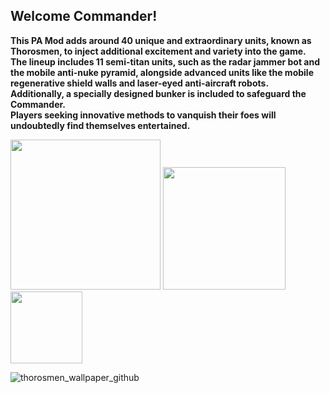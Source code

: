 ## Welcome Commander!
**This PA Mod adds around 40 unique and extraordinary units, known as Thorosmen, to inject additional excitement and variety into the game.  
The lineup includes 11 semi-titan units, such as the radar jammer bot and the mobile anti-nuke pyramid, alongside advanced units like the mobile regenerative shield walls and laser-eyed anti-aircraft robots.  
Additionally, a specially designed bunker is included to safeguard the Commander.  
Players seeking innovative methods to vanquish their foes will undoubtedly find themselves entertained.**

[<img src="https://user-images.githubusercontent.com/104906253/226180751-26cf2511-928b-4a13-8eb5-708f12db590f.png" width="240"  />](https://atlaslord.github.io/thorosmen_wiki)
[<img src="https://user-images.githubusercontent.com/104906253/226180748-05321a0d-d047-47d6-9aef-297c665a3493.png" width="196"  />](https://github.com/ATLASLORD/Thorosmen/discussions/7)
[<img src="https://user-images.githubusercontent.com/104906253/226180752-b5d82d06-d77d-42de-94dc-63ae2acae0c3.png" width="115"  />](https://github.com/ATLASLORD/Thorosmen/archive/refs/heads/main.zip)

![thorosmen_wallpaper_github](https://github.com/ATLASLORD/Thorosmen/assets/104906253/1a134cdf-416a-4816-97b7-5d01d6aae1b3)

